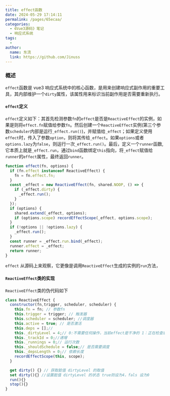 ```yaml
---
title: effect函数
date: 2024-05-29 17:14:11
permalink: /pages/65ecaa/
categories:
  - 《Vue3源码》笔记
  - 响应式系统
tags:
  -
author:
  name: 东流
  link: https://github.com/Jinuss
---
```


### 概述

`effect`函数是 vue3 响应式系统中的核心函数，是用来创建响应式副作用的重要工具，其内部维护一个`dirty`属性，该属性用来标识当前副作用是否需要重新执行。

#### `effect`定义

`effect`定义如下：其首先检测参数`fn`的`effect`是否是`ReactiveEffect`的实例，如果是则将`effect.fn`赋值给参数`fn`。然后创建一个`ReactiveEffect`实例(第三个参数`scheduler`内部是运行`_effect.run()`)，并赋值给`_effect`；如果定义使用`effect`时，传入了参数`option`，则将其传给`_effect`。如果`options`或者`options.lazy`为`false`，则运行一次`_effect.run()`。最后，定义一个`runner`函数,它本质上就是`_effect.run`，通过`bind`函数绑定`this`指向，将`_effect`赋值给`runner`的`effect`属性，最终返回`runner`。

```js
function effect(fn, options) {
  if (fn.effect instanceof ReactiveEffect) {
    fn = fn.effect.fn;
  }
  const _effect = new ReactiveEffect(fn, shared.NOOP, () => {
    if (_effect.dirty) {
      _effect.run();
    }
  });
  if (options) {
    shared.extend(_effect, options);
    if (options.scope) recordEffectScope(_effect, options.scope);
  }
  if (!options || !options.lazy) {
    _effect.run();
  }
  const runner = _effect.run.bind(_effect);
  runner.effect = _effect;
  return runner;
}
```

`effect` 从源码上来观察，它更像是调用`ReactiveEffect`生成的实例的`run`方法，

#### `ReactiveEffect`类的实现

`ReactiveEffect`类的伪代码如下

```js
class ReactiveEffect {
  constructor(fn,trigger, scheduler, scheduler) {
    this.fn = fn; // 参数fn
    this.trigger = trigger; // 触发器
    this.scheduler = scheduler; //调度器
    this.active = true; // 是否激活
    this.deps = [];//
    this._dirtyLevel = 4;// 0:不需要任何操作，当前effect是干净的 1：正在检查或查询 2：表示计算属性或副作用可能影响其值 3：类似于2 4：需要更新或者处理
    this._trackId = 0;//递增
    this._runnings = 0;// 运行次数
    this._shouldSchedule = false;// 是否需要调度
    this._depsLength = 0;// 依赖长度
    recordEffectScope(this, scope);
  }

  get dirty() {} // 获取脏值 dirtyLevel 的取值
  set dirty(){} //设置脏值 dirtyLevel 的状态 true则设为4，fals 设为0
  run(){}
  stop(){}
}
```
